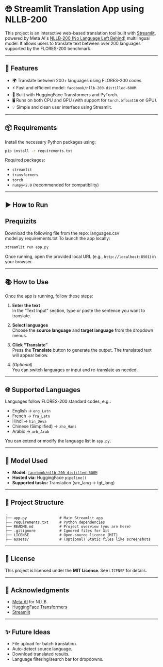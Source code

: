 # 🌐 Streamlit Translation App using NLLB-200

This project is an interactive web-based translation tool built with [Streamlit](https://streamlit.io/), powered by Meta AI's [NLLB-200 (No Language Left Behind)](https://huggingface.co/facebook/nllb-200-distilled-600M) multilingual model. It allows users to translate text between over 200 languages supported by the FLORES-200 benchmark.

---

## 🚀 Features

- 🌍 Translate between 200+ languages using FLORES-200 codes.
- ⚡ Fast and efficient model: `facebook/nllb-200-distilled-600M`.
- 🧠 Built with HuggingFace Transformers and PyTorch.
- 🖥️ Runs on both CPU and GPU (with support for `torch.bfloat16` on GPU).
- 💡 Simple and clean user interface using Streamlit.

---

## 📦 Requirements

Install the necessary Python packages using:

```bash
pip install -r requirements.txt
```

Required packages:
- `streamlit`
- `transformers`
- `torch`
- `numpy<2.0` (recommended for compatibility)

---

## ▶️ How to Run

## Prequizits
   Download the following file from the repo:
   languages.csv   
   model.py
   requirements.txt
To launch the app locally:

```bash
streamlit run app.py
```

Once running, open the provided local URL (e.g., `http://localhost:8501`) in your browser.

---

## 📚 How to Use

Once the app is running, follow these steps:

1. **Enter the text**  
   In the “Text Input” section, type or paste the sentence you want to translate.

2. **Select languages**  
   Choose the **source language** and **target language** from the dropdown menus.

3. **Click “Translate”**  
   Press the **Translate** button to generate the output. The translated text will appear below.

4. *(Optional)*  
   You can switch languages or input and re-translate as needed.

---

## 🌐 Supported Languages

Languages follow FLORES-200 standard codes, e.g.:
- English → `eng_Latn`
- French → `fra_Latn`
- Hindi → `hin_Deva`
- Chinese (Simplified) → `zho_Hans`
- Arabic → `arb_Arab`

You can extend or modify the language list in `app.py`.

---

## 🧠 Model Used

- **Model:** [`facebook/nllb-200-distilled-600M`](https://huggingface.co/facebook/nllb-200-distilled-600M)
- **Hosted via:** HuggingFace `pipeline()`
- **Supported tasks:** Translation (src_lang → tgt_lang)

---

## 📁 Project Structure

```
.
├── app.py               # Main Streamlit app
├── requirements.txt     # Python dependencies
├── README.md            # Project overview (you are here)
├── .gitignore           # Ignored files for Git
├── LICENSE              # Open-source license (MIT)
├── assets/              # (Optional) Static files like screenshots
```

---

## 📜 License

This project is licensed under the **MIT License**. See `LICENSE` for details.

---

## 🙌 Acknowledgments

- [Meta AI](https://ai.facebook.com/research/publications/no-language-left-behind/) for NLLB.
- [HuggingFace Transformers](https://huggingface.co/transformers/)
- [Streamlit](https://streamlit.io/)

---

## ✨ Future Ideas

- File upload for batch translation.
- Auto-detect source language.
- Download translated results.
- Language filtering/search bar for dropdowns.

